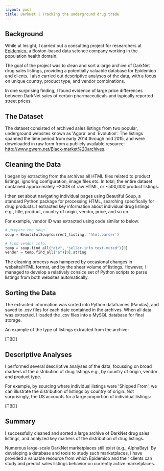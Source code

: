 ```yaml
---
layout: post
title: DarkNet | Tracking the underground drug trade
---
```


## Background

While at Insight, I carried out a consulting project for researchers at [Epidemico](http://www.epidemico.com), a Boston-based data science company working in the population health domain. 

The goal of the project was to clean and sort a large archive of DarkNet drug sales listings, providing a potentially valuable database for Epidemico and clients. I also carried out descriptive analyses of the data, with a focus on unique country, product type, and vendor combinations. 

In one surprising finding, I found evidence of large price differences between DarkNet sales of certain pharmaceuticals and typically reported street prices.

## The Dataset

The dataset consisted of archived sales listings from two popular, underground websites known as 'Agora' and 'Evolution'. The listings spanned the time period from early 2014 through mid 2015, and were downloaded in raw form from a publicly available resource: <http://www.gwern.net/Black-market%20archives>.

## Cleaning the Data

I began by extracting from the archives all HTML files related to product listings, ignoring configuration, image files etc. In total, the entire dataset contained approximately ~20GB of raw HTML, or ~500,000 product listings.

I then set about navigating individual pages using Beautiful Soup, a standard Python package for processing HTML, searching specifically for drug products. I extracted key information about individual drug listings e.g., title, product, country of origin, vendor, price, and so on. 

For example, vendor ID was extracted using code similar to below:

```python
# prepare the soup
soup = BeautifulSoup(current_listing, 'html.parser')

# find vendor info.
temp = soup.find_all("div", "seller-info text-muted")[0]
vendor = temp.find_all("a")[0].string
```

The cleaning process was hampered by occasional changes in website/HTML format, and by the sheer volume of listings. However, I managed to develop a relatively consice set of Python scripts to parse listings from both websites automatically.

## Sorting the Data

The extracted information was sorted into Python dataframes (Pandas), and saved to .csv files for each date contained in the archives. When all data was extracted, I loaded the .csv files into a MySQL database for final storage.

An example of the type of listings extracted from the archive:

[TBD]

## Descriptive Analyses

I performed several descriptive analyses of the data, focussing on broad markers of the distribution of drug listings e.g., by country of origin, vendor and product type.

For example, by sourcing where individual listings were 'Shipped From', we can illustrate the distribution of listings by country of origin. Not surprisingly, the US accounts for a large proportion of individual listings:

[TBD]

## Summary
I successfully cleaned and sorted a large archive of DarkNet drug sales listings, and analyzed key markers of the distribution of drug listings. 

Numerous large-scale DarkNet marketplaces still exist (e.g., AlphaBay). By developing a database and tools to study such marketplaces, I have provided a valuable resource from which Epidemico and their clients can study and predict sales listings behavior on currently active marketplaces.
<!--more-->
